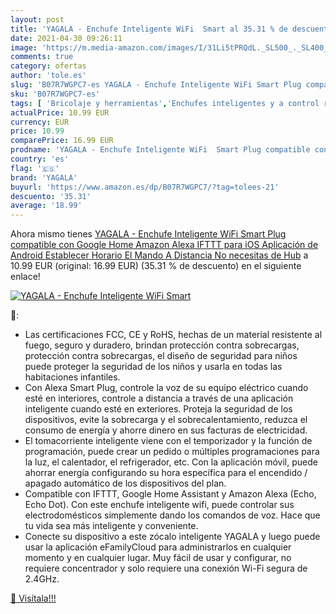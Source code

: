 ```yaml
---
layout: post
title: 'YAGALA - Enchufe Inteligente WiFi  Smart al 35.31 % de descuento'
date: 2021-04-30 09:26:11
image: 'https://m.media-amazon.com/images/I/31Li5tPRQdL._SL500_._SL400_.jpg'
comments: true
category: ofertas
author: 'tole.es'
slug: 'B07R7WGPC7-es YAGALA - Enchufe Inteligente WiFi Smart Plug compatible...'
sku: 'B07R7WGPC7-es'
tags: [ 'Bricolaje y herramientas','Enchufes inteligentes y a control remoto','Enchufes y accesorios','Instalación eléctrica','alexa','enchufe','google','home','ifttt','inteligente','yagala', ]
actualPrice: 10.99 EUR
currency: EUR
price: 10.99
comparePrice: 16.99 EUR
prodname: 'YAGALA - Enchufe Inteligente WiFi  Smart Plug compatible con Google Home Amazon Alexa IFTTT  para iOS Aplicación de Android  Establecer Horario El Mando A Distancia  No necesitas de Hub'
country: 'es'
flag: '🇪🇸'
brand: 'YAGALA'
buyurl: 'https://www.amazon.es/dp/B07R7WGPC7/?tag=tolees-21'
descuento: '35.31'
average: '18.99'
---
```


Ahora mismo tienes [YAGALA - Enchufe Inteligente WiFi  Smart Plug compatible con Google Home Amazon Alexa IFTTT  para iOS Aplicación de Android  Establecer Horario El Mando A Distancia  No necesitas de Hub](https://www.amazon.es/dp/B07R7WGPC7/?tag=tolees-21) a 10.99 EUR (original: 16.99 EUR) (35.31 %  de descuento) en el siguiente enlace!

[![YAGALA - Enchufe Inteligente WiFi  Smart](https://m.media-amazon.com/images/I/31Li5tPRQdL._SL500_._SL400_.jpg)](https://www.amazon.es/dp/B07R7WGPC7/?tag=tolees-21)

🔎:

- Las certificaciones FCC, CE y RoHS, hechas de un material resistente al fuego, seguro y duradero, brindan protección contra sobrecargas, protección contra sobrecargas, el diseño de seguridad para niños puede proteger la seguridad de los niños y usarla en todas las habitaciones infantiles.
- Con Alexa Smart Plug, controle la voz de su equipo eléctrico cuando esté en interiores, controle a distancia a través de una aplicación inteligente cuando esté en exteriores. Proteja la seguridad de los dispositivos, evite la sobrecarga y el sobrecalentamiento, reduzca el consumo de energía y ahorre dinero en sus facturas de electricidad.
- El tomacorriente inteligente viene con el temporizador y la función de programación, puede crear un pedido o múltiples programaciones para la luz, el calentador, el refrigerador, etc. Con la aplicación móvil, puede ahorrar energía configurando su hora específica para el encendido / apagado automático de los dispositivos del plan.
- Compatible con IFTTT, Google Home Assistant y Amazon Alexa (Echo, Echo Dot). Con este enchufe inteligente wifi, puede controlar sus electrodomésticos simplemente dando los comandos de voz. Hace que tu vida sea más inteligente y conveniente.
- Conecte su dispositivo a este zócalo inteligente YAGALA y luego puede usar la aplicación eFamilyCloud para administrarlos en cualquier momento y en cualquier lugar. Muy fácil de usar y configurar, no requiere concentrador y solo requiere una conexión Wi-Fi segura de 2.4GHz.

[🛒 Visítala!!!](https://www.amazon.es/dp/B07R7WGPC7/?tag=tolees-21)
